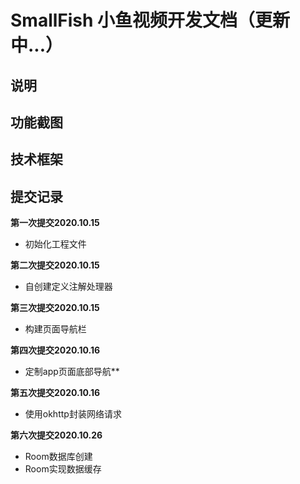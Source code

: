# SmallFish 小鱼视频开发文档（更新中...）

## 说明

## 功能截图

## 技术框架

## 提交记录
**第一次提交2020.10.15**
- 初始化工程文件

**第二次提交2020.10.15**
- 自创建定义注解处理器

**第三次提交2020.10.15**
- 构建页面导航栏

**第四次提交2020.10.16**
- 定制app页面底部导航**

**第五次提交2020.10.16**
- 使用okhttp封装网络请求

**第六次提交2020.10.26**
- Room数据库创建
- Room实现数据缓存

